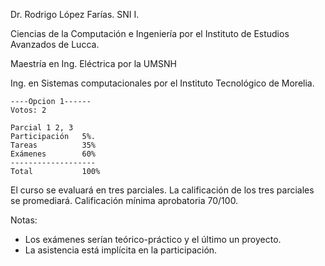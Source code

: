 Dr. Rodrigo López Farías. 
SNI I.

Ciencias de la Computación e Ingeniería por el Instituto de Estudios Avanzados de Lucca.

Maestría en Ing. Eléctrica por la UMSNH

Ing. en Sistemas computacionales por el Instituto Tecnológico de Morelia.


```
----Opcion 1------
Votos: 2

Parcial 1 2, 3
Participación	5%. 
Tareas			35%
Exámenes 		60%
-------------------
Total 			100%

```



El curso se evaluará en tres parciales.
La calificación de los tres parciales se promediará.
Calificación mínima aprobatoria 70/100.


Notas:

* Los exámenes serían teórico-práctico y el último un proyecto.
* La asistencia está implícita en la participación.
















